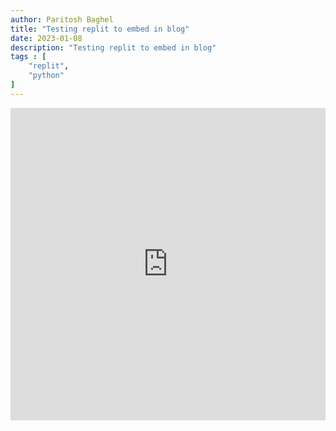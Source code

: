```yaml
---
author: Paritosh Baghel
title: "Testing replit to embed in blog"
date: 2023-01-08
description: "Testing replit to embed in blog"
tags : [
    "replit",
    "python"
]
---
```


<iframe frameborder="0" width="100%" height="500px" src="https://replit.com/@paritoshsingh/pythonprint?embed=true&output=embed"></iframe>
